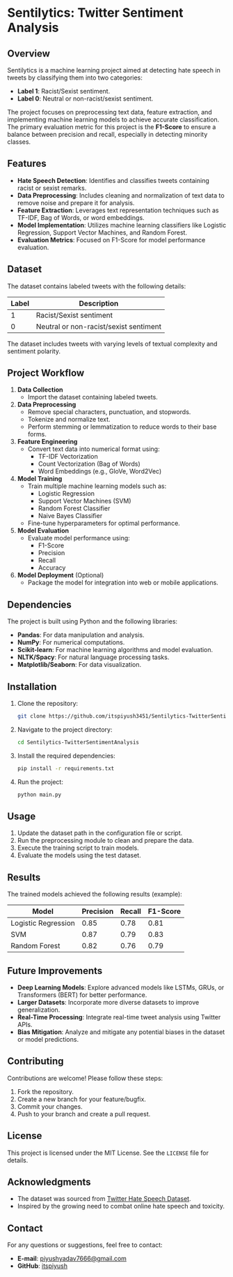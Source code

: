 # Sentilytics: Twitter Sentiment Analysis

## Overview
Sentilytics is a machine learning project aimed at detecting hate speech in tweets by classifying them into two categories:

- **Label 1**: Racist/Sexist sentiment.
- **Label 0**: Neutral or non-racist/sexist sentiment.

The project focuses on preprocessing text data, feature extraction, and implementing machine learning models to achieve accurate classification. The primary evaluation metric for this project is the **F1-Score** to ensure a balance between precision and recall, especially in detecting minority classes.

## Features
- **Hate Speech Detection**: Identifies and classifies tweets containing racist or sexist remarks.
- **Data Preprocessing**: Includes cleaning and normalization of text data to remove noise and prepare it for analysis.
- **Feature Extraction**: Leverages text representation techniques such as TF-IDF, Bag of Words, or word embeddings.
- **Model Implementation**: Utilizes machine learning classifiers like Logistic Regression, Support Vector Machines, and Random Forest.
- **Evaluation Metrics**: Focused on F1-Score for model performance evaluation.

## Dataset
The dataset contains labeled tweets with the following details:

| Label | Description                      |
|-------|----------------------------------|
| 1     | Racist/Sexist sentiment          |
| 0     | Neutral or non-racist/sexist sentiment |

The dataset includes tweets with varying levels of textual complexity and sentiment polarity.

## Project Workflow
1. **Data Collection**
   - Import the dataset containing labeled tweets.
2. **Data Preprocessing**
   - Remove special characters, punctuation, and stopwords.
   - Tokenize and normalize text.
   - Perform stemming or lemmatization to reduce words to their base forms.
3. **Feature Engineering**
   - Convert text data into numerical format using:
     - TF-IDF Vectorization
     - Count Vectorization (Bag of Words)
     - Word Embeddings (e.g., GloVe, Word2Vec)
4. **Model Training**
   - Train multiple machine learning models such as:
     - Logistic Regression
     - Support Vector Machines (SVM)
     - Random Forest Classifier
     - Naive Bayes Classifier
   - Fine-tune hyperparameters for optimal performance.
5. **Model Evaluation**
   - Evaluate model performance using:
     - F1-Score
     - Precision
     - Recall
     - Accuracy
6. **Model Deployment** (Optional)
   - Package the model for integration into web or mobile applications.

## Dependencies
The project is built using Python and the following libraries:

- **Pandas**: For data manipulation and analysis.
- **NumPy**: For numerical computations.
- **Scikit-learn**: For machine learning algorithms and model evaluation.
- **NLTK/Spacy**: For natural language processing tasks.
- **Matplotlib/Seaborn**: For data visualization.

## Installation
1. Clone the repository:
   ```bash
   git clone https://github.com/itspiyush3451/Sentilytics-TwitterSentimentAnalysis.git
   ```
2. Navigate to the project directory:
   ```bash
   cd Sentilytics-TwitterSentimentAnalysis
   ```
3. Install the required dependencies:
   ```bash
   pip install -r requirements.txt
   ```
4. Run the project:
   ```bash
   python main.py
   ```

## Usage
1. Update the dataset path in the configuration file or script.
2. Run the preprocessing module to clean and prepare the data.
3. Execute the training script to train models.
4. Evaluate the models using the test dataset.

## Results
The trained models achieved the following results (example):

| Model               | Precision | Recall | F1-Score |
|---------------------|-----------|--------|----------|
| Logistic Regression | 0.85      | 0.78   | 0.81     |
| SVM                 | 0.87      | 0.79   | 0.83     |
| Random Forest       | 0.82      | 0.76   | 0.79     |

## Future Improvements
- **Deep Learning Models**: Explore advanced models like LSTMs, GRUs, or Transformers (BERT) for better performance.
- **Larger Datasets**: Incorporate more diverse datasets to improve generalization.
- **Real-Time Processing**: Integrate real-time tweet analysis using Twitter APIs.
- **Bias Mitigation**: Analyze and mitigate any potential biases in the dataset or model predictions.

## Contributing
Contributions are welcome! Please follow these steps:
1. Fork the repository.
2. Create a new branch for your feature/bugfix.
3. Commit your changes.
4. Push to your branch and create a pull request.

## License
This project is licensed under the MIT License. See the `LICENSE` file for details.

## Acknowledgments
- The dataset was sourced from [Twitter Hate Speech Dataset](https://www.kaggle.com/c/twitter-sentiment-analysis).
- Inspired by the growing need to combat online hate speech and toxicity.

## Contact
For any questions or suggestions, feel free to contact:
- **E-mail**: [piyushyadav7666@gmail.com](mailto:piyushyadav7666@gmail.com)
- **GitHub**: [itspiyush](https://github.com/your-username)
